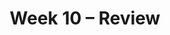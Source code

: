 ---
    title: Week 10 – Review
    weekNumber: 10
    days:
      - date: 2024-6-3
        events:
          "**LEC 26**{: .label .label-lecture } Residuals and Inference":
            "[CIT 15.5-16.3](https://inferentialthinking.com/chapters/15/5/Visual_Diagnostics.html)" 
          "<small><i><span style='display: inline-block; padding-left: 80px'><b>Keywords:</b> residuals, residual plots, patterns, datasaurus dozen, prediction intervals </span></i></small>":
      - date: 2024-6-4
        events:
          
          "**PROJ**{: .label .label-proj } **[Final Project](http://datahub.ucsd.edu/user-redirect/git-sync?repo=https://github.com/dsc-courses/dsc10-2024-sp&subPath=projects/final_project/FinalProject.ipynb)**":
      - date: 2024-6-5
        events:
          "**LEC 27**{: .label .label-lecture } Review":
          "**DISC 10**{: .label .label-disc } **Regression**":
      - date: 2024-6-6
        events:
          
          "**LAB 7**{: .label .label-lab } **Regression**":
      - date: 2024-6-7
        events:
          "**LEC 28**{: .label .label-lecture } Review, Conclusion":
      - date: 2024-6-8
        events:
          
          "**EXAM**{: .label .label-exam } **Final Exam (7-10PM)**":
          "**SUR**{: .label .label-survey } SETs and End-of-Quarter Survey (due 8AM)":
---